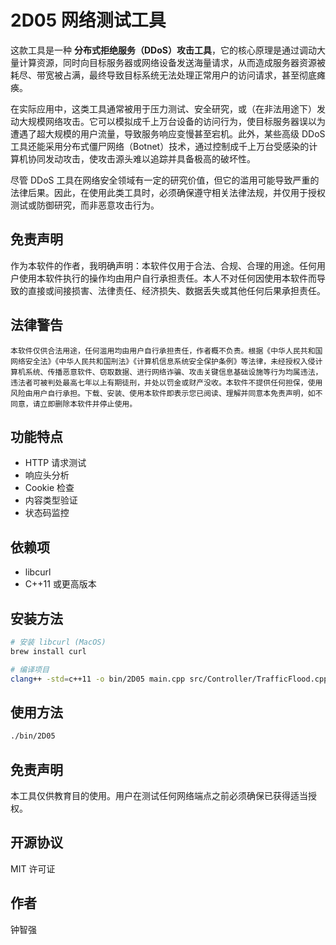 # 2D05 网络测试工具
这款工具是一种 **分布式拒绝服务（DDoS）攻击工具**，它的核心原理是通过调动大量计算资源，同时向目标服务器或网络设备发送海量请求，从而造成服务器资源被耗尽、带宽被占满，最终导致目标系统无法处理正常用户的访问请求，甚至彻底瘫痪。

在实际应用中，这类工具通常被用于压力测试、安全研究，或（在非法用途下）发动大规模网络攻击。它可以模拟成千上万台设备的访问行为，使目标服务器误以为遭遇了超大规模的用户流量，导致服务响应变慢甚至宕机。此外，某些高级 DDoS 工具还能采用分布式僵尸网络（Botnet）技术，通过控制成千上万台受感染的计算机协同发动攻击，使攻击源头难以追踪并具备极高的破坏性。

尽管 DDoS 工具在网络安全领域有一定的研究价值，但它的滥用可能导致严重的法律后果。因此，在使用此类工具时，必须确保遵守相关法律法规，并仅用于授权测试或防御研究，而非恶意攻击行为。

## 免责声明
作为本软件的作者，我明确声明：本软件仅用于合法、合规、合理的用途。任何用户使用本软件执行的操作均由用户自行承担责任。本人不对任何因使用本软件而导致的直接或间接损害、法律责任、经济损失、数据丢失或其他任何后果承担责任。

## 法律警告
```
本软件仅供合法用途，任何滥用均由用户自行承担责任，作者概不负责。根据《中华人民共和国网络安全法》《中华人民共和国刑法》《计算机信息系统安全保护条例》等法律，未经授权入侵计算机系统、传播恶意软件、窃取数据、进行网络诈骗、攻击关键信息基础设施等行为均属违法，违法者可被判处最高七年以上有期徒刑，并处以罚金或财产没收。本软件不提供任何担保，使用风险由用户自行承担。下载、安装、使用本软件即表示您已阅读、理解并同意本免责声明，如不同意，请立即删除本软件并停止使用。
```

## 功能特点
- HTTP 请求测试
- 响应头分析
- Cookie 检查
- 内容类型验证
- 状态码监控

## 依赖项
- libcurl
- C++11 或更高版本

## 安装方法

```bash
# 安装 libcurl (MacOS)
brew install curl

# 编译项目
clang++ -std=c++11 -o bin/2D05 main.cpp src/Controller/TrafficFlood.cpp -lcurl
````

## 使用方法

```bash
./bin/2D05
```

## 免责声明

本工具仅供教育目的使用。用户在测试任何网络端点之前必须确保已获得适当授权。

## 开源协议

MIT 许可证

## 作者

钟智强

